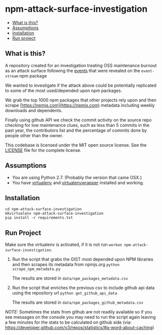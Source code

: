 npm-attack-surface-investigation
================================

* [What is this?](#what-is-this)
* [Assumptions](#assumptions)
* [Installation](#installation)
* [Run project](#run-project)

What is this?
-------------

A repository created for an investigation treating OSS maintenance burnout as an attack surface following the [events](https://github.com/dominictarr/event-stream/issues/116) that were revealed on the `event-stream` npm package

We wanted to investigate if the attack above could be potentially replicated to some of the most used/depended upon npm packages.

We grab the top 1000 npm packages that other projects rely upon and then scrape [https://npmjs.com](https://npmjs.com) metadata including weekly downloads and dependents.

Finally using github API we check the commit activity on the source repo checking for low maintenance clues, such as less than 5 commits in the past year, the contributors list and the percentage of commits done by people other than the owner.

This codebase is licensed under the MIT open source license. See the [LICENSE](LICENSE) file for the complete license.


Assumptions
-----------

* You are using Python 2.7. (Probably the version that came OSX.)
* You have [virtualenv](https://pypi.python.org/pypi/virtualenv) and [virtualenvwrapper](https://pypi.python.org/pypi/virtualenvwrapper) installed and working.


Installation
------------

```
cd npm-attack-surface-investigation
mkvirtualenv npm-attack-surface-investigation
pip install -r requirements.txt
```

Run Project
-----

Make sure the virtualenv is activated, if it is not run `workon npm-attack-surface-investigation`.

1. Run the script that grabs the GIST most depended upon NPM libraries and then scrapes its metadata from npmjs.org
	`python scrape_npm_metadata.py`

	The results are stored in `data/npm_packages_metadata.csv`

2. Run the script that enriches the previous csv to include github api data using the repository url
	`python get_github_api_data`

	The results are stored in `data/npm_packages_github_metadata.csv`

*NOTE:* Sometimes the stats from github are not readily available so if you see messages on the console you may need to run the script again leaving a few minutes for the stats to be calculated on github side (via: https://developer.github.com/v3/repos/statistics/#a-word-about-caching)